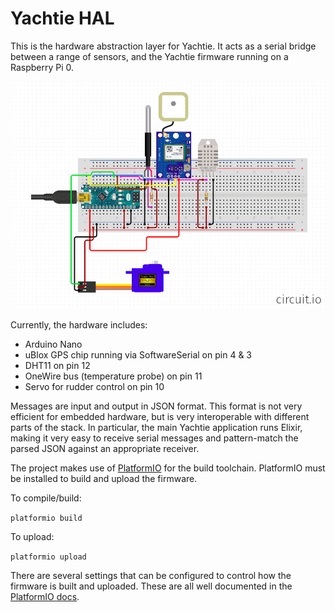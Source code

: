 Yachtie HAL
===

This is the hardware abstraction layer for Yachtie. It acts as a serial bridge
between a range of sensors, and the Yachtie firmware running on a Raspberry Pi
0.

![Yachtie HAL hardware diagram](doc/circuit-diagram.png)

Currently, the hardware includes:

* Arduino Nano
* uBlox GPS chip running via SoftwareSerial on pin 4 & 3
* DHT11 on pin 12
* OneWire bus (temperature probe) on pin 11
* Servo for rudder control on pin 10

Messages are input and output in JSON format. This format is not very efficient
for embedded hardware, but is very interoperable with different parts of the
stack. In particular, the main Yachtie application runs Elixir, making it very
easy to receive serial messages and pattern-match the parsed JSON against an
appropriate receiver.

The project makes use of [PlatformIO](https://platformio.org/) for the build
toolchain. PlatformIO must be installed to build and upload the firmware. 

To compile/build:

`platformio build`

To upload:

`platformio upload`

There are several settings that can be configured to control how the firmware is
built and uploaded. These are all well documented in the [PlatformIO
docs](https://docs.platformio.org/en/latest/core/index.html).
